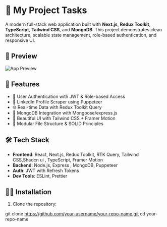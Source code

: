 # 🚀 My Project Tasks

A modern full-stack web application built with **Next.js**, **Redux Toolkit**, **TypeScript**, **Tailwind CSS**, and **MongoDB**. This project demonstrates clean architecture, scalable state management, role-based authentication, and responsive UI.

## 📸 Preview

![App Preview](./public/preview.png)

## 🧠 Features

- 🔐 User Authentication with JWT & Role-based Access
- 🧾 LinkedIn Profile Scraper using Puppeteer
- 🌐 Real-time Data with Redux Toolkit Query
- 💾 MongoDB Integration with Mongoose/express.js 
- 🎨 Beautiful UI with Tailwind CSS + Framer Motion
- 🧠 Modular File Structure & SOLID Principles

## 🛠️ Tech Stack

- **Frontend**: React, Next.js, Redux Toolkit, RTK Query, Tailwind CSS,Shadcn ui , TypeScript, Framer Motion
- **Backend**: Node.js, Express , MongoDB, Puppeteer
- **Auth**: JWT with Refresh Tokens
- **Dev Tools**: ESLint, Prettier

## 🧑‍💻 Installation

1. Clone the repository:

git clone https://github.com/your-username/your-repo-name.git
cd your-repo-name


